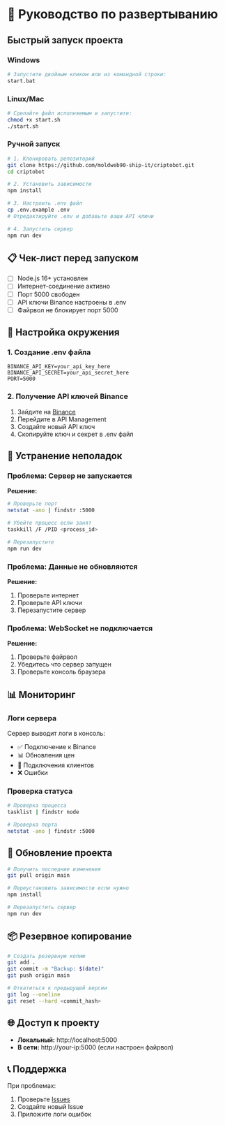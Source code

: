 # 🚀 Руководство по развертыванию

## Быстрый запуск проекта

### Windows
```bash
# Запустите двойным кликом или из командной строки:
start.bat
```

### Linux/Mac
```bash
# Сделайте файл исполняемым и запустите:
chmod +x start.sh
./start.sh
```

### Ручной запуск
```bash
# 1. Клонировать репозиторий
git clone https://github.com/moldweb90-ship-it/criptobot.git
cd criptobot

# 2. Установить зависимости
npm install

# 3. Настроить .env файл
cp .env.example .env
# Отредактируйте .env и добавьте ваши API ключи

# 4. Запустить сервер
npm run dev
```

## 📋 Чек-лист перед запуском

- [ ] Node.js 16+ установлен
- [ ] Интернет-соединение активно
- [ ] Порт 5000 свободен
- [ ] API ключи Binance настроены в .env
- [ ] Файрвол не блокирует порт 5000

## 🔧 Настройка окружения

### 1. Создание .env файла
```env
BINANCE_API_KEY=your_api_key_here
BINANCE_API_SECRET=your_api_secret_here
PORT=5000
```

### 2. Получение API ключей Binance
1. Зайдите на [Binance](https://www.binance.com/)
2. Перейдите в API Management
3. Создайте новый API ключ
4. Скопируйте ключ и секрет в .env файл

## 🚨 Устранение неполадок

### Проблема: Сервер не запускается
**Решение:**
```bash
# Проверьте порт
netstat -ano | findstr :5000

# Убейте процесс если занят
taskkill /F /PID <process_id>

# Перезапустите
npm run dev
```

### Проблема: Данные не обновляются
**Решение:**
1. Проверьте интернет
2. Проверьте API ключи
3. Перезапустите сервер

### Проблема: WebSocket не подключается
**Решение:**
1. Проверьте файрвол
2. Убедитесь что сервер запущен
3. Проверьте консоль браузера

## 📊 Мониторинг

### Логи сервера
Сервер выводит логи в консоль:
- ✅ Подключение к Binance
- 📊 Обновления цен
- 👤 Подключения клиентов
- ❌ Ошибки

### Проверка статуса
```bash
# Проверка процесса
tasklist | findstr node

# Проверка порта
netstat -ano | findstr :5000
```

## 🔄 Обновление проекта

```bash
# Получить последние изменения
git pull origin main

# Переустановить зависимости если нужно
npm install

# Перезапустить сервер
npm run dev
```

## 📦 Резервное копирование

```bash
# Создать резервную копию
git add .
git commit -m "Backup: $(date)"
git push origin main

# Откатиться к предыдущей версии
git log --oneline
git reset --hard <commit_hash>
```

## 🌐 Доступ к проекту

- **Локальный:** http://localhost:5000
- **В сети:** http://your-ip:5000 (если настроен файрвол)

## 📞 Поддержка

При проблемах:
1. Проверьте [Issues](https://github.com/moldweb90-ship-it/criptobot/issues)
2. Создайте новый Issue
3. Приложите логи ошибок

